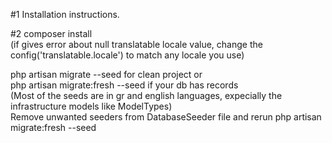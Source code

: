 #1 Installation instructions.  

#2
composer install  
(if gives error about null translatable locale value, change the config('translatable.locale') to match any locale you use)  

php artisan migrate --seed  for clean project or  
php artisan migrate:fresh --seed if your db has records  
(Most of the seeds are in gr and english languages, expecially the infrastructure models like ModelTypes)  
Remove unwanted seeders from DatabaseSeeder file and rerun php artisan migrate:fresh --seed   

